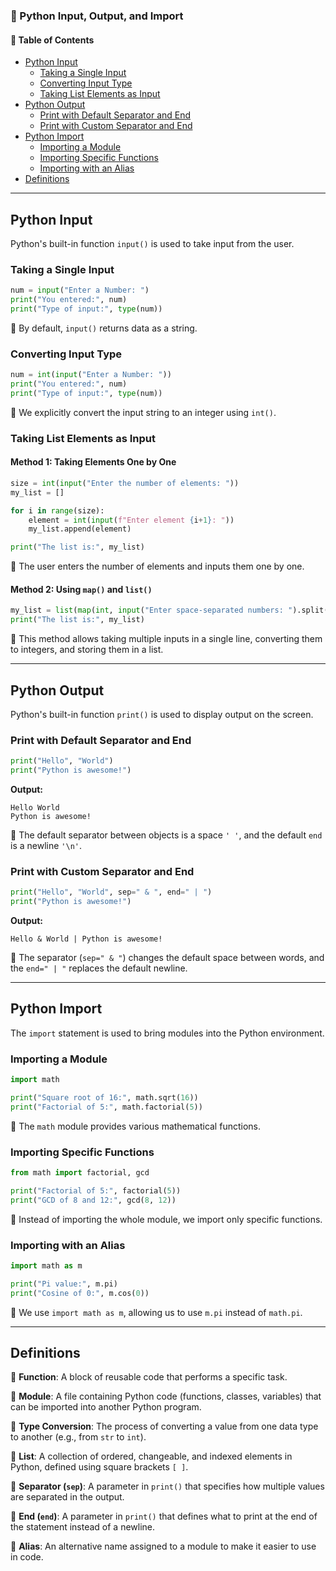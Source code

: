 ### **📌 Python Input, Output, and Import**  

#### **📖 Table of Contents**
- [Python Input](#python-input)  
  - [Taking a Single Input](#taking-a-single-input)  
  - [Converting Input Type](#converting-input-type)  
  - [Taking List Elements as Input](#taking-list-elements-as-input)  
- [Python Output](#python-output)  
  - [Print with Default Separator and End](#print-with-default-separator-and-end)  
  - [Print with Custom Separator and End](#print-with-custom-separator-and-end)  
- [Python Import](#python-import)  
  - [Importing a Module](#importing-a-module)  
  - [Importing Specific Functions](#importing-specific-functions)  
  - [Importing with an Alias](#importing-with-an-alias)  
- [Definitions](#definitions)  

---

## **Python Input**  

Python's built-in function `input()` is used to take input from the user.  

### **Taking a Single Input**  
```python
num = input("Enter a Number: ")
print("You entered:", num)
print("Type of input:", type(num))
```
🔹 By default, `input()` returns data as a string.  

### **Converting Input Type**  
```python
num = int(input("Enter a Number: "))
print("You entered:", num)
print("Type of input:", type(num))
```
🔹 We explicitly convert the input string to an integer using `int()`.  

### **Taking List Elements as Input**  

#### **Method 1: Taking Elements One by One**  
```python
size = int(input("Enter the number of elements: "))
my_list = []

for i in range(size):
    element = int(input(f"Enter element {i+1}: "))
    my_list.append(element)

print("The list is:", my_list)
```
🔹 The user enters the number of elements and inputs them one by one.  

#### **Method 2: Using `map()` and `list()`**  
```python
my_list = list(map(int, input("Enter space-separated numbers: ").split()))
print("The list is:", my_list)
```
🔹 This method allows taking multiple inputs in a single line, converting them to integers, and storing them in a list.  

---

## **Python Output**  

Python's built-in function `print()` is used to display output on the screen.  

### **Print with Default Separator and End**  
```python
print("Hello", "World")
print("Python is awesome!")
```
**Output:**  
```
Hello World
Python is awesome!
```
🔹 The default separator between objects is a space `' '`, and the default `end` is a newline `'\n'`.  

### **Print with Custom Separator and End**  
```python
print("Hello", "World", sep=" & ", end=" | ")
print("Python is awesome!")
```
**Output:**  
```
Hello & World | Python is awesome!
```
🔹 The separator (`sep=" & "`) changes the default space between words, and the `end=" | "` replaces the default newline.  

---

## **Python Import**  

The `import` statement is used to bring modules into the Python environment.  

### **Importing a Module**  
```python
import math

print("Square root of 16:", math.sqrt(16))
print("Factorial of 5:", math.factorial(5))
```
🔹 The `math` module provides various mathematical functions.  

### **Importing Specific Functions**  
```python
from math import factorial, gcd

print("Factorial of 5:", factorial(5))
print("GCD of 8 and 12:", gcd(8, 12))
```
🔹 Instead of importing the whole module, we import only specific functions.  

### **Importing with an Alias**  
```python
import math as m

print("Pi value:", m.pi)
print("Cosine of 0:", m.cos(0))
```
🔹 We use `import math as m`, allowing us to use `m.pi` instead of `math.pi`.  

---

## **Definitions**  

📌 **Function**: A block of reusable code that performs a specific task.  

📌 **Module**: A file containing Python code (functions, classes, variables) that can be imported into another Python program.  

📌 **Type Conversion**: The process of converting a value from one data type to another (e.g., from `str` to `int`).  

📌 **List**: A collection of ordered, changeable, and indexed elements in Python, defined using square brackets `[ ]`.  

📌 **Separator (`sep`)**: A parameter in `print()` that specifies how multiple values are separated in the output.  

📌 **End (`end`)**: A parameter in `print()` that defines what to print at the end of the statement instead of a newline.  

📌 **Alias**: An alternative name assigned to a module to make it easier to use in code.  
